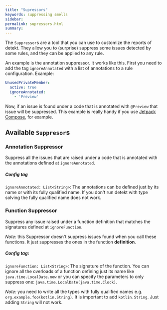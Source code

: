 ```yaml
---
title: "Supressors"
keywords: suppressing smells
sidebar: 
permalink: supressors.html
summary:
---
```


The `Suppressor`s are a tool that you can use to customize the reports of detekt. They allow you to (surprise) suppress
some issues detected by some rules, and they can be applied to any rule.

An example is the annotation suppressor. It works like this. First you need to add the tag `ignoreAnnotated` with a list 
of annotations to a rule configuration. Example:

```yaml
UnusedPrivateMember:
  active: true
  ignoreAnnotated:
    - 'Preview'
```

Now, if an issue is found under a code that is annotated with `@Preview` that issue will be suppressed. This example is
really handy if you use [Jetpack Compose](https://detekt.github.io/detekt/compose.html), for example.

## Available `Suppresor`s

### Annotation Suppressor

Suppress all the issues that are raised under a code that is annotated with the annotations defined at
`ignoreAnnotated`.

##### Config tag

`ignoreAnnotated: List<String>`: The annotations can be defined just by its name or with its fully qualified name.
If you don't run detekt with type solving the fully qualified name does not work.

### Function Suppressor

Suppress any issue raised under a function definition that matches the signatures defined at `ignoreFunction`.

*Note*: this Suppressor doesn't suppress issues found when you call these functions. It just suppresses the ones in the
function **definition**.

##### Config tag:

`ignoreFunction: List<String>`: The signature of the function. You can ignore all the overloads of a function defining
just its name like `java.time.LocalDate.now` or you can specify the parameters to only suppress one: 
`java.time.LocalDate(java.time.Clock)`.

*Note:* you need to write all the types with fully qualified names e.g. `org.example.foo(kotlin.String)`. It is
important to add `kotlin.String`. Just adding `String` will not work.
